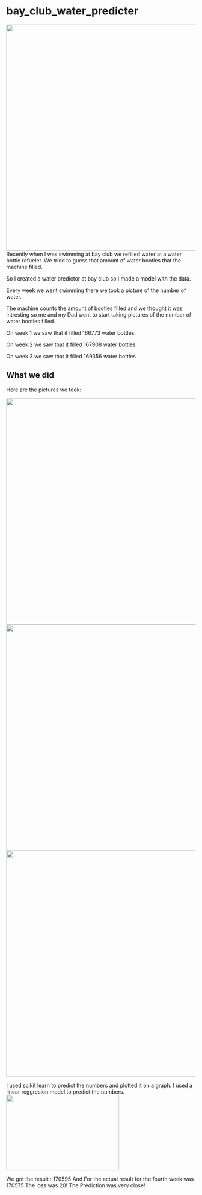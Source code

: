 # bay_club_water_predicter
<img src = "https://user-images.githubusercontent.com/69127002/202873950-5eb79c15-34b9-4671-83d9-e48ae3c34f2c.jpg" width = "600" height = "600" />
Recently when I was swimming at bay club we refilled water at a water bottle refueler. We tried to guess that amount of water bootles that the machine filled.

So I created a water predictor at bay club so I made a model with the data.

Every week we went  swimming there we took a picture of the number of water.

The machine counts the amount of bootles filled and we thought it was intresting so me and my Dad went to start taking pictures of the number of water bootles filled.

On week 1 we saw that it filled 166773 water bottles.

On week 2 we saw that it filled 167908 water bottles

On week 3  we saw that it filled 169356 water bottles
## What we did
Here are the pictures we took:

<img src="https://user-images.githubusercontent.com/69127002/202873949-8628fa9a-23bf-4a04-9dc5-8ca6873ca277.jpg"  width="600" height="600" />
<img src = "https://user-images.githubusercontent.com/69127002/202873950-5eb79c15-34b9-4671-83d9-e48ae3c34f2c.jpg" width = "600" height = "600" />
<img src = "https://user-images.githubusercontent.com/69127002/202876043-4b1b211e-7418-41d9-a7e3-2f75b766f5db.jpg" width = "600" height = "600" />

I used scikit learn to predict the numbers and plotted it on a graph.
I used a linear reggresion model to predict the numbers.
<img src = "https://user-images.githubusercontent.com/69127002/202874990-04c2096c-c6a1-4826-9249-d1c83cca4c24.png" width = "300" height = "200" />

We got the result : 170595 And For the actual result for the fourth week was 170575
The loss was 20!
The Prediction was very close!
